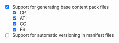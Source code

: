 - [x] Support for generating base content pack files
    - [x] CP
    - [x] AT
    - [x] CC
    - [x] FS
- [ ] Support for automatic versioning in manifest files
